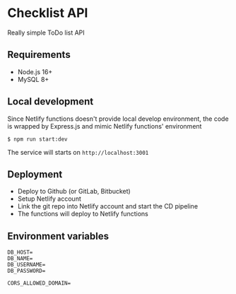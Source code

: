 # Checklist API

Really simple ToDo list API

## Requirements
 - Node.js 16+
 - MySQL 8+

## Local development
Since Netlify functions doesn't provide local develop environment, the code is wrapped by Express.js and mimic Netlify functions' environment
```
$ npm run start:dev
```
The service will starts on `http://localhost:3001`

## Deployment
 - Deploy to Github (or GitLab, Bitbucket)
 - Setup Netlify account
 - Link the git repo into Netlify account and start the CD pipeline
 - The functions will deploy to Netlify functions

## Environment variables
```
DB_HOST=
DB_NAME=
DB_USERNAME=
DB_PASSWORD=

CORS_ALLOWED_DOMAIN=
```
